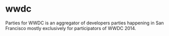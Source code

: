 wwdc
====

Parties for WWDC is an aggregator of developers parties happening in San Francisco mostly exclusively for participators of WWDC 2014.
